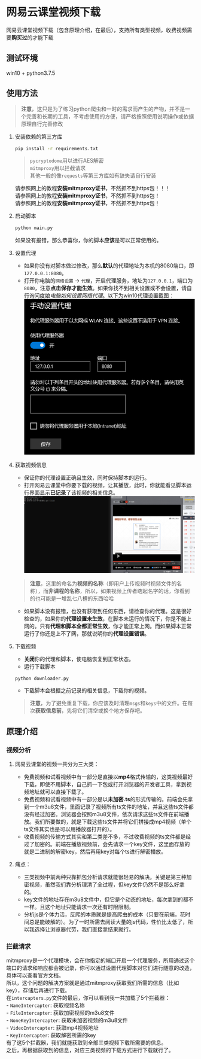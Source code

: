 # 网易云课堂视频下载  
网易云课堂视频下载（包含原理介绍，在最后），支持所有类型视频，收费视频需要**购买过**的才能下载  



## 测试环境  
win10 + python3.7.5



## 使用方法  



> **注意**，这只是为了练习python爬虫和一时的需求而产生的产物，并不是一个完善和长期的工具，不考虑使用的方便，请严格按照使用说明操作或依据原理自行完善修改



1. 安装依赖的第三方库  

    ```cmd
    pip install -r requirements.txt
    ```

    > `pycryptodome`用以进行AES解密  
    > `mitmproxy`用以拦截请求  
    > 其他一般的像`requests`等第三方库如有缺失请自行安装  

    请参照网上的教程**安装mitmproxy证书**，不然抓不到https包！！！  
    请参照网上的教程**安装mitmproxy证书**，不然抓不到https包！  
    请参照网上的教程**安装mitmproxy证书**，不然抓不到https包！  



2. 启动脚本  

    ```cmd
    python main.py
    ```

    如果没有报错，那么恭喜你，你的脚本**应该**是可以正常使用的。  



3. 设置代理  
    - 如果你没有对脚本做过修改，那么**默认**的代理地址为本机的8080端口，即`127.0.0.1:8080`。  
    - 打开你电脑的`网络设置` -> `代理`，开启代理服务，地址为`127.0.0.1`，端口为`8080`，注意**点击保存才能生效**。如果你找不到相关设置或不会设置，请自行询问度娘*电脑如何设置网络代理*。以下为win10代理设置截图：  
    ![win10代理](./images/proxy.png)  



4. 获取视频信息  
    - 保证你的代理设置正确且生效，同时保持脚本的运行。  
    - 打开网易云课堂中你要下载的视频，让其播放，此时，你就能看见脚本运行界面显示**已记录**了该视频的相关信息。  
    ![抓取信息](./images/running.png)  
    > **注意**，这里的命名为**视频的名称**（即用户上传视频时视频文件的名称），而**非课程的名称**，所以，如果视频上传者瞎起名字的话，你看到的也可能是一堆乱七八槽的东西哈哈  
    - 如果脚本没有报错，也没有获取到任何东西，请检查你的代理。这是很好检查的，如果你的**代理设置未生效**，在脚本未运行的情况下，你是不能上网的。只有**代理和脚本全都正常生效**，你才能正常上网。而如果脚本正常运行了你还是上不了网，那就说明你的**代理设置错误**。  



5. 下载视频  
    - **关闭**你的代理和脚本，使电脑恢复到正常状态。
    - 运行下载脚本
    ```cmd
    python downloader.py
    ```
    - 下载脚本会根据之前记录的相关信息，下载你的视频。
    > **注意**，为了避免重复下载，你应该及时清理`msgs`和`keys`中的文件。在每次**获取信息前**，先将它们清空或换个地方保存吧。



## 原理介绍  
### 视频分析  
1. 网易云课堂的视频一共分为三大类：  
    - 免费视频和试看视频中有一部分是直接以**mp4**格式传输的，这类视频最好下载，即使不用脚本，自己抓一下包或打开浏览器的开发者工具，拿到视频地址就可以直接下载了。
    - 免费视频和试看视频中有一部分是以**未加密.ts**的形式传输的。前端会先拿到一个m3u8文件，里面记录了视频所有ts文件的地址，并且这些ts文件都没有经过加密。浏览器会按照m3u8文件，依次请求这些ts文件在前端播放。我们所要做的，就是下载这些ts文件并将它们拼接成mp4视频（单个ts文件其实也是可以用播放器打开的）。
    - 收费视频的传输方式其实和第二类差不多，不过收费视频的ts文件都是经过了加密的。前端在播放视频前，会先请求一个key文件，这里面存放的就是二进制的解密key，然后再用key对每个ts进行解密播放。

2. 痛点：  
    - 三类视频中前两种只靠抓包分析请求就能很轻易的解决。关键是第三种加密视频，虽然我们靠分析理清了全过程，但key文件仍然不是那么好拿的。
    - key文件的地址存在m3u8文件中，但它是个动态的地址，每次拿到的都不一样。且这个地址只能请求一次还有时限限制。
    - 分析js是个体力活，反爬的本质就是提高爬虫的成本（只要在前端，花时间总是能破解的）。为了一时所需去阅读大量的js代码，性价比太低了，所以我选择让浏览器代劳，我们直接拿结果就行。



### 拦截请求  
mitmproxy是一个代理模块，会在你指定的端口开启一个代理服务，所用通过这个端口的请求和响应都会被记录，你可以通过设置代理脚本对它们进行随意的改造，具体可以查看官方文档。  
所以，这个问题的解决方案就是通过mitmproxy获取我们所需的信息（比如key），存储后再进行下载。  
在`intercapters.py`文件的最后，你可以看到我一共加载了5个拦截器：  
    - `NameIntercapter`: 获取视频名称  
    - `FileIntercapter`: 获取加密视频的m3u8文件  
    - `NoneKeyIntercapter`: 获取未加密视频的m3u8文件  
    - `VideoIntercapter`: 获取mp4视频地址  
    - `KeyIntercapter`: 获取解密所需的key  
有了这5个拦截器，我们就能获取到全部三类视频下载所需要的信息。  
之后，再根据获取到的信息，对应三类视频的下载方式进行下载就行了。